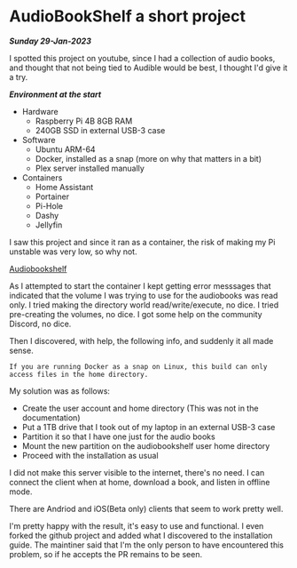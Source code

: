 # AudioBookShelf a short project
***Sunday 29-Jan-2023***

I spotted this project on youtube, since I had a collection of audio books, and thought that not being tied to Audible would be best, I thought I'd give it a try.

***Environment at the start***
- Hardware
    - Raspberry Pi 4B 8GB RAM
    - 240GB SSD in external USB-3 case
- Software
    - Ubuntu ARM-64
    - Docker, installed as a snap (more on why that matters in a bit)
    - Plex server installed manually
- Containers
    - Home Assistant
    - Portainer
    - Pi-Hole
    - Dashy
    - Jellyfin

I saw this project and since it ran as a container, the risk of making my Pi unstable was very low, so why not. 

[Audiobookshelf](https://www.audiobookshelf.org/)

As I attempted to start the container I kept getting error messsages that indicated that the volume I was trying to use for the audiobooks was read only.  I tried making the directory world read/write/execute, no dice.  I tried pre-creating the volumes, no dice. I got some help on the community Discord, no dice. 

Then I discovered, with help, the following info, and suddenly it all made sense.

    If you are running Docker as a snap on Linux, this build can only access files in the home directory. 

My solution was as follows:
- Create the user account and home directory (This was not in the documentation)
- Put a 1TB drive that I took out of my laptop in an external USB-3 case
- Partition it so that I have one just for the audio books
- Mount the new partition on the audiobookshelf user home directory 
- Proceed with the installation as usual

I did not make this server visible to the internet, there's no need. I can connect the client when at home, download a book, and listen in offline mode.

There are Andriod and iOS(Beta only) clients that seem to work pretty well. 

I'm pretty happy with the result, it's easy to use and functional. I even forked the github project and added what I discovered to the installation guide. The maintiner said that I'm the only person to have encountered this problem, so if he accepts the PR remains to be seen.
